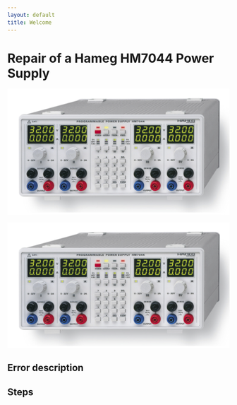 ```yaml
---
layout: default
title: Welcome
---
```

# Repair of a Hameg HM7044 Power Supply


![fronPanel](https://raw.githubusercontent.com/BorisJung/BorisJung.github.io/master/pics/hm7044.jpg)

![fronPanel](./pics/hm7044.jpg)


## Error description

## Steps
